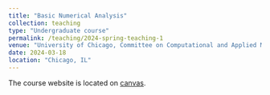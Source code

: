 ```yaml
---
title: "Basic Numerical Analysis"
collection: teaching
type: "Undergraduate course"
permalink: /teaching/2024-spring-teaching-1
venue: "University of Chicago, Committee on Computational and Applied Mathematics"
date: 2024-03-18
location: "Chicago, IL"
---
```


The course website is located on [canvas](https://canvas.uchicago.edu/courses/56823).

